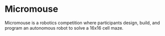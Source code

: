 # Micromouse
Micromouse is a robotics competition where participants design, build, and program an autonomous robot to solve a 16x16 cell maze.
